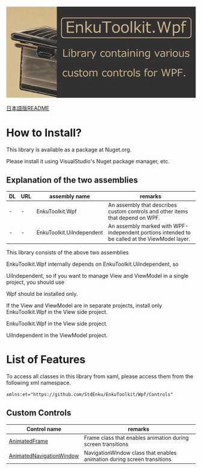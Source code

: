 ![logo](./docs/imgs/logo.png)

[日本語版README](./README-jp.md)

# How to Install?

This library is available as a package at Nuget.org.

Please install it using VisualStudio's Nuget package manager, etc.



## Explanation of the two assemblies

| DL   | URL  | assembly name             | remarks                                                      |
| ---- | ---- | ------------------------- | ------------------------------------------------------------ |
| -    | -    | EnkuToolkit.Wpf           | An assembly that describes custom controls and other items that depend on WPF. |
| -    | -    | EnkuToolkit.UiIndependent | An assembly marked with WPF-independent portions intended to be called at the ViewModel layer. |

This library consists of the above two assemblies

EnkuToolkit.Wpf internally depends on EnkuToolkit.UiIndependent, so

UiIndependent, so if you want to manage View and ViewModel in a single project, you should use

Wpf should be installed only.

If the View and ViewModel are in separate projects, install only EnkuToolkit.Wpf in the View side project.

EnkuToolkit.Wpf in the View side project.

UiIndependent in the ViewModel project.



# List of Features

To access all classes in this library from xaml, please access them from the following xml namespace.

```xaml
xmlns:et="https://github.com/StdEnku/EnkuToolkit/Wpf/Controls"
```



## Custom Controls

| Control name                                                 | remarks                                                      |
| ------------------------------------------------------------ | ------------------------------------------------------------ |
| [AnimatedFrame](./docs/AnimatedFrame-en.md)                  | Frame class that enables animation during screen transitions |
| [AnimatedNavigationWindow](./docs/AnimatedNavigationWindow-en.md) | NavigationWindow class that enables animation during screen transitions |


